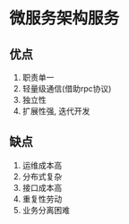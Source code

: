 #  微服务架构服务

## 优点 
 1. 职责单一
 2. 轻量级通信(借助rpc协议)
 3. 独立性
 4. 扩展性强, 迭代开发 
## 缺点
1. 运维成本高
2. 分布式复杂
3. 接口成本高
4. 重复性劳动
5. 业务分离困难
   
